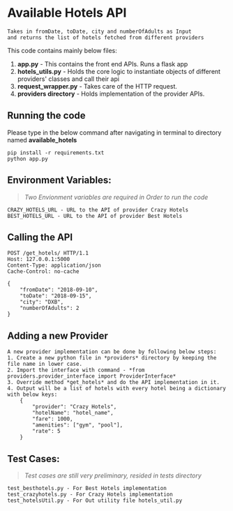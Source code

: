 # Available Hotels API

```
Takes in fromDate, toDate, city and numberOfAdults as Input 
and returns the list of hotels fetched from different providers
```

This code contains mainly below files:
1. **app.py** - This contains the front end APIs. Runs a flask app
2. **hotels_utils.py** - Holds the core logic to instantiate objects of different providers' classes and call their api
3. **request_wrapper.py** - Takes care of the HTTP request.
4. **providers directory** - Holds implementation of the provider APIs.

## Running the code
Please type in the below command after navigating in terminal to directory named **available_hotels**

``` 
pip install -r requirements.txt
python app.py
```

## Environment Variables:
>*Two Envionment variables are required in Order to run the code*
```
CRAZY_HOTELS_URL - URL to the API of provider Crazy Hotels
BEST_HOTELS_URL - URL to the API of provider Best Hotels
```

## Calling the API
```
POST /get_hotels/ HTTP/1.1
Host: 127.0.0.1:5000
Content-Type: application/json
Cache-Control: no-cache

{
	"fromDate": "2018-09-10",
	"toDate": "2018-09-15",
	"city": "DXB",
	"numberOfAdults": 2
}
```

## Adding a new Provider
```
A new provider implementation can be done by following below steps:
1. Create a new python file in *providers* directory by keeping the file name in lower case.
2. Import the interface with command - *from providers.provider_interface import ProviderInterface*
3. Override method *get_hotels* and do the API implementation in it.
4. Output will be a list of hotels with every hotel being a dictionary with below keys:
	{
		"provider": "Crazy Hotels",
		"hotelName": "hotel_name",
		"fare": 1000,
		"amenities": ["gym", "pool"],
		"rate": 5
	}
```

## Test Cases:
>*Test cases are still very preliminary, resided in tests directory*
```
test_besthotels.py - For Best Hotels implementation
test_crazyhotels.py - For Crazy Hotels implementation
test_hotelsUtil.py - For Out utility file hotels_util.py
```

